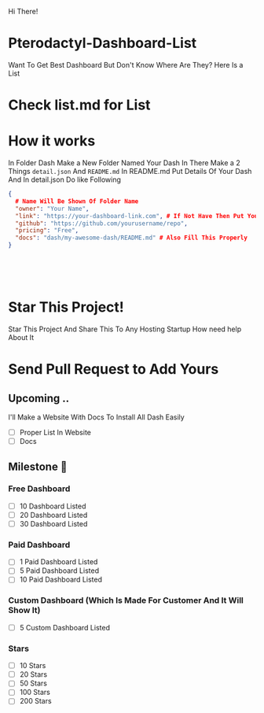
 Hi There!
# Pterodactyl-Dashboard-List
Want To Get Best Dashboard But Don't Know Where Are They? Here Is a List

# Check list.md for List

# How it works

In Folder Dash Make a New Folder Named Your Dash In There Make a 2 Things `detail.json` And `README.md`  In README.md Put Details Of Your Dash And In detail.json Do like Following

```json
{
  # Name Will Be Shown Of Folder Name
  "owner": "Your Name",
  "link": "https://your-dashboard-link.com", # If Not Have Then Put Your Discord Server Link
  "github": "https://github.com/yourusername/repo",
  "pricing": "Free",
  "docs": "dash/my-awesome-dash/README.md" # Also Fill This Properly
}

```
<pre>


  
</pre>



# Star This Project!
Star This Project And Share This To Any Hosting Startup How need help About It 

# Send Pull Request to Add Yours

## Upcoming ..
I'll Make a Website With Docs To Install All Dash Easily

- [ ] Proper List In Website
- [ ] Docs

## Milestone 🙌

### Free Dashboard
- [ ] 10 Dashboard Listed
- [ ] 20 Dashboard Listed
- [ ] 30 Dashboard Listed

### Paid Dashboard
- [ ] 1 Paid Dashboard Listed
- [ ] 5 Paid Dashboard Listed
- [ ] 10 Paid Dashboard Listed

### Custom Dashboard (Which Is Made For Customer And It Will Show It)
- [ ] 5 Custom Dashboard Listed

### Stars
- [ ] 10 Stars
- [ ] 20 Stars
- [ ] 50 Stars
- [ ] 100 Stars
- [ ] 200 Stars
